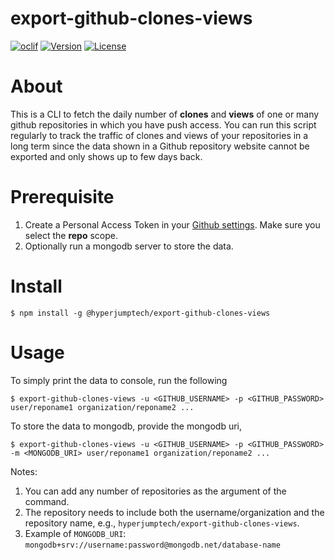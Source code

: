 # export-github-clones-views

[![oclif](https://img.shields.io/badge/cli-oclif-brightgreen.svg)](https://oclif.io)
[![Version](https://img.shields.io/npm/v/@hyperjumptech/export-github-clones-views.svg)](https://npmjs.org/package/@hyperjumptech/export-github-clones-views)
[![License](https://img.shields.io/npm/l/@hyperjumptech/export-github-clones-views)](https://github.com/hyperjumptech/export-github-clones-views/blob/master/package.json)

# About

This is a CLI to fetch the daily number of **clones** and **views** of one or many github repositories in which you have push access. You can run this script regularly to track the traffic of clones and views of your repositories in a long term since the data shown in a Github repository website cannot be exported and only shows up to few days back.

# Prerequisite

1. Create a Personal Access Token in your [Github settings](https://github.com/settings/tokens). Make sure you select the **repo** scope.
2. Optionally run a mongodb server to store the data.

# Install

```sh-session
$ npm install -g @hyperjumptech/export-github-clones-views
```

# Usage

To simply print the data to console, run the following

```sh-session
$ export-github-clones-views -u <GITHUB_USERNAME> -p <GITHUB_PASSWORD> user/reponame1 organization/reponame2 ...
```

To store the data to mongodb, provide the mongodb uri,

```sh-session
$ export-github-clones-views -u <GITHUB_USERNAME> -p <GITHUB_PASSWORD> -m <MONGODB_URI> user/reponame1 organization/reponame2 ...
```

Notes:

1. You can add any number of repositories as the argument of the command.
2. The repository needs to include both the username/organization and the repository name, e.g., `hyperjumptech/export-github-clones-views`.
3. Example of `MONGODB_URI`: `mongodb+srv://username:password@mongodb.net/database-name`

